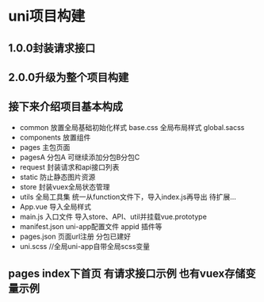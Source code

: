 # uni项目构建 

## 1.0.0封装请求接口

## 2.0.0升级为整个项目构建

## 接下来介绍项目基本构成
 * common 放置全局基础初始化样式 base.css 全局布局样式 global.sacss
 * components 放置组件
 * pages 主包页面
 * pagesA 分包A 可继续添加分包B分包C
 * request 封装请求和api接口列表
 * static 防止静态图片资源
 * store 封装vuex全局状态管理
 * utils 全局工具集 统一从function文件下，导入index.js再导出  待扩展...
 * App.vue 导入全局样式
 * main.js 入口文件 导入store、API、util并挂载vue.prototype
 * manifest.json uni-app配置文件 appid 插件等
 * pages.json 页面url注册 分包已建好
 * uni.scss //全局uni-app自带全局scss变量
## pages index下首页 有请求接口示例 也有vuex存储变量示例
